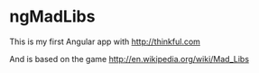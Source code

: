 # ngMadLibs

This is my first Angular app with http://thinkful.com

And is based on the game http://en.wikipedia.org/wiki/Mad_Libs
